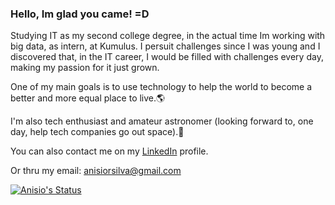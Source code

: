 ### Hello, Im glad you came! =D

Studying IT as my second college degree, in the actual time Im working with big data, as intern, at Kumulus.
I persuit challenges since I was young and I discovered that, in the IT career, I would be filled with challenges every day, making my passion for it just grown.

One of my main goals is to use technology to help the world to become a better and more equal place to live.🌎

I'm also tech enthusiast and amateur astronomer (looking forward to, one day, help tech companies go out space).🚀

You can also contact me on my [LinkedIn](https://www.linkedin.com/in/anisio-junior-b2a3a19b/) profile.

Or thru my email:
anisiorsilva@gmail.com

[![Anisio's Status](https://github-readme-stats.vercel.app/api?username=ansjunior&show_icons=true&theme=radical)](https://github.com/anuraghazra/github-readme-stats)
